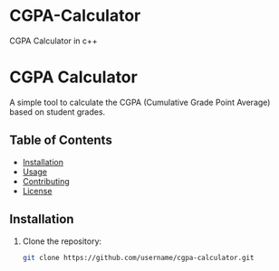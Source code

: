 # CGPA-Calculator
CGPA Calculator in c++


# CGPA Calculator

A simple tool to calculate the CGPA (Cumulative Grade Point Average) based on student grades.

## Table of Contents
- [Installation](#installation)
- [Usage](#usage)
- [Contributing](#contributing)
- [License](#license)

## Installation

1. Clone the repository:
   ```bash
   git clone https://github.com/username/cgpa-calculator.git
